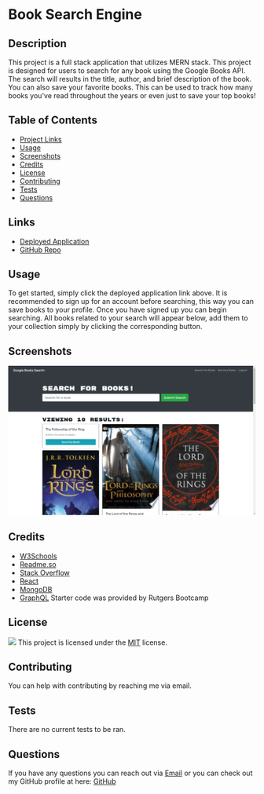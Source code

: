 
  # Book Search Engine

  ## Description
This project is a full stack application that utilizes MERN stack. This project is designed for users to search for any book using the Google Books API. The search will results in the title, author, and brief description of the book. You can also save your favorite books. This can be used to track how many books you've read throughout the years or even just to save your top books!

  ## Table of Contents
  * [Project Links](#links)
  * [Usage](#usage)
  * [Screenshots](#screenshots)
  * [Credits](#credits)
  * [License](#license)
  * [Contributing](#contributing)
  * [Tests](#tests)
  * [Questions](#questions)

  ## Links
  * [Deployed Application](https://arcane-thicket-99938.herokuapp.com/)
  * [GitHub Repo](https://github.com/jeaustins27/Book-Search-Engine)

  ## Usage
To get started, simply click the deployed application link above. It is recommended to sign up for an account before searching, this way you can save books to your profile. Once you have signed up you can begin searching. All books related to your search will appear below, add them to your collection simply by clicking the corresponding button.

  ## Screenshots
  ![Google Book Search](./images/Google-Book-Search.png)

  ## Credits
  * [W3Schools](https://www.w3schools.com/)
  * [Readme.so](https://readme.so/)
  * [Stack Overflow](https://stackoverflow.com)
  * [React](https://react.dev/)
  * [MongoDB](https://www.mongodb.com/)
  * [GraphQL](https://graphql.org/)
  Starter code was provided by Rutgers Bootcamp



  
  ## License
  
  ![](https://img.shields.io/badge/License-MIT-blue.svg)
  This project is licensed under the [MIT](https://choosealicense.com/licenses/mit/) license.

    

  ## Contributing
  You can help with contributing by reaching me via email.

  ## Tests
  There are no current tests to be ran.

  ## Questions
  If you have any questions you can reach out via [Email](mailto:JeaustinS27@gmail.com) or you can check out my GitHub profile at here: [GitHub](https://github.com/jeaustins27)
